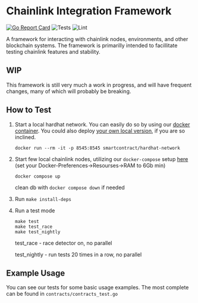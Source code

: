# Chainlink Integration Framework

[![Go Report Card](https://goreportcard.com/badge/github.com/smartcontractkit/integrations-framework)](https://goreportcard.com/report/github.com/smartcontractkit/integrations-framework)
![Tests](https://github.com/smartcontractkit/integrations-framework/actions/workflows/test.yaml/badge.svg)
![Lint](https://github.com/smartcontractkit/integrations-framework/actions/workflows/lint.yaml/badge.svg)

A framework for interacting with chainlink nodes, environments, and other blockchain systems.
The framework is primarilly intended to facillitate testing chainlink features and stability.

## WIP

This framework is still very much a work in progress, and will have frequent changes, many of which will probably be
breaking.

## How to Test

1. Start a local hardhat network. You can easily do so by using our
 [docker container](https://hub.docker.com/r/smartcontract/hardhat-network). You could also deploy
 [your own local version](https://hardhat.org/hardhat-network/), if you are so inclined.
   ```
   docker run --rm -it -p 8545:8545 smartcontract/hardhat-network
   ```
2. Start few local chainlink nodes, utilizing our `docker-compose` setup
   [here](https://github.com/smartcontractkit/chainlink-node-compose)
   (set your Docker-Preferences->Resourses->RAM to 6Gb min)
   ```
   docker compose up
   ```
   clean db with `docker compose down` if needed
3. Run `make install-deps`
4. Run a test mode
    ```
    make test
    make test_race
    make test_nightly
    ```
   test_race - race detector on, no parallel
   
   test_nightly - run tests 20 times in a row, no parallel

## Example Usage

You can see our tests for some basic usage examples. The most complete can be found in `contracts/contracts_test.go`
